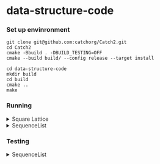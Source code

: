 # data-structure-code

### Set up envinronment

```
git clone git@github.com:catchorg/Catch2.git
cd Catch2
cmake -Bbuild . -DBUILD_TESTING=OFF
cmake --build build/ --config release --target install
```

```
cd data-structure-code
mkdir build
cd build
cmake ..
make
```

### Running
<details>
  <summary>Square Lattice</summary>


- exact count
  ```
  cd scripts/Square
  sh ./run_Square_exact.sh
  ```

- Monte Carlo 
  ```
  cd scripts/Square
  sh ./run_Square_MC.sh
  ```
  
- Monte Carlo Prototype 
  ```
  cd scripts/Square
  sh ./run_Square_MC_Prototype.sh
  ```

</details>
<details>
  <summary>SequenceList</summary>
  ```
  cd build/bin
  ./SequenceList
  ```

</details>



### Testing
<details>
  <summary>SequenceList</summary>
  ```
  cd build/bin
  ./SequenceList_test
  ```
</details>
